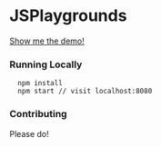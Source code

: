 # JSPlaygrounds

[Show me the demo!](https://stephengrider.github.io/JSPlaygrounds/)

### Running Locally

```
  npm install
  npm start // visit localhost:8080
```

### Contributing

Please do!


